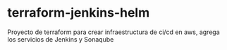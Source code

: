# terraform-jenkins-helm
Proyecto de terraform para crear infraestructura de ci/cd en aws, agrega los servicios de Jenkins y Sonaqube
